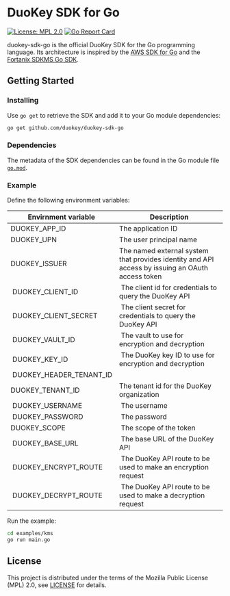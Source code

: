 # DuoKey SDK for Go

[![License: MPL 2.0](https://img.shields.io/badge/License-MPL%202.0-brightgreen.svg)](https://opensource.org/licenses/MPL-2.0)
[![Go Report Card](https://goreportcard.com/badge/github.com/duokey/duokey-sdk-go)](https://goreportcard.com/report/github.com/duokey/duokey-sdk-go)

duokey-sdk-go is the official DuoKey SDK for the Go programming language. Its architecture is
inspired by the [AWS SDK for Go](https://github.com/aws/aws-sdk-go) and the
[Fortanix SDKMS Go SDK](https://github.com/fortanix/sdkms-client-go).

## Getting Started

### Installing

Use `go get` to retrieve the SDK and add it to your Go module dependencies:

```bash
go get github.com/duokey/duokey-sdk-go
```

### Dependencies

The metadata of the SDK dependencies can be found in the Go module file [`go.mod`](go.mod).

### Example

Define the following environment variables:

| Envirnment variable | Description |
|--- |--- |
| DUOKEY_APP_ID | The application ID |
| DUOKEY_UPN | The user principal name |
| DUOKEY_ISSUER | The named external system that provides identity and API access by issuing an OAuth access token |
| DUOKEY_CLIENT_ID | The client id for credentials to query the DuoKey API |
| DUOKEY_CLIENT_SECRET | The client secret for credentials to query the DuoKey API |
| DUOKEY_VAULT_ID | The vault to use for encryption and decryption |
| DUOKEY_KEY_ID | The DuoKey key ID to use for encryption and decryption |
| DUOKEY_HEADER_TENANT_ID | |
| DUOKEY_TENANT_ID | The tenant id for the DuoKey organization |
| DUOKEY_USERNAME | The username |
| DUOKEY_PASSWORD | The password |
| DUOKEY_SCOPE | The scope of the token |
| DUOKEY_BASE_URL | The base URL of the DuoKey API |
| DUOKEY_ENCRYPT_ROUTE | The DuoKey API route to be used to make an encryption request |
| DUOKEY_DECRYPT_ROUTE | The DuoKey API route to be used to make a decryption request |

Run the example:

```bash
cd examples/kms
go run main.go
```

## License

This project is distributed under the terms of the Mozilla Public License (MPL) 2.0, see [LICENSE](LICENSE) for details.
